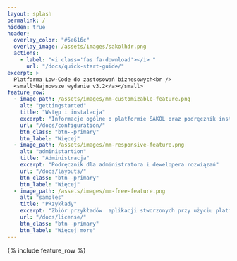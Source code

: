```yaml
---
layout: splash
permalink: /
hidden: true
header:
  overlay_color: "#5e616c"
  overlay_image: /assets/images/sakolhdr.png
  actions:
    - label: "<i class='fas fa-download'></i> "
      url: "/docs/quick-start-guide/"
excerpt: >
  Platforma Low-Code do zastosowań biznesowych<br />
  <small>Najnowsze wydanie v3.2</a></small>
feature_row:
  - image_path: /assets/images/mm-customizable-feature.png
    alt: "gettingstarted"
    title: "Wstęp i instalacja"
    excerpt: "Informacje ogólne o platformie SAKOL oraz podręcznik instalacji systemu"
    url: "/docs/configuration/"
    btn_class: "btn--primary"
    btn_label: "Więcej"
  - image_path: /assets/images/mm-responsive-feature.png
    alt: "administartion"
    title: "Administracja"
    excerpt: "Podręcznik dla administratora i dewelopera rozwiązań"
    url: "/docs/layouts/"
    btn_class: "btn--primary"
    btn_label: "Więcej"
  - image_path: /assets/images/mm-free-feature.png
    alt: "samples"
    title: "PRzykłady"
    excerpt: "Zbiór przykładów  aplikacji stworzonych przy użyciu platformy SAKOL"
    url: "/docs/license/"
    btn_class: "btn--primary"
    btn_label: "Więcej more"      
---
```


{% include feature_row %}
